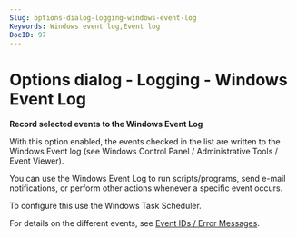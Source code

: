 ```yaml
---
Slug: options-dialog-logging-windows-event-log
Keywords: Windows event log,Event log
DocID: 97
---
```

# Options dialog - Logging - Windows Event Log

**Record selected events to the Windows Event Log**

With this option enabled, the events checked in the list are written to the Windows Event log (see Windows Control Panel / Administrative Tools / Event Viewer).

You can use the Windows Event Log to run scripts/programs, send e-mail notifications, or perform other actions whenever a specific event occurs.

To configure this use the Windows Task Scheduler.

For details on the different events, see [Event IDs / Error Messages](eventids.md).
